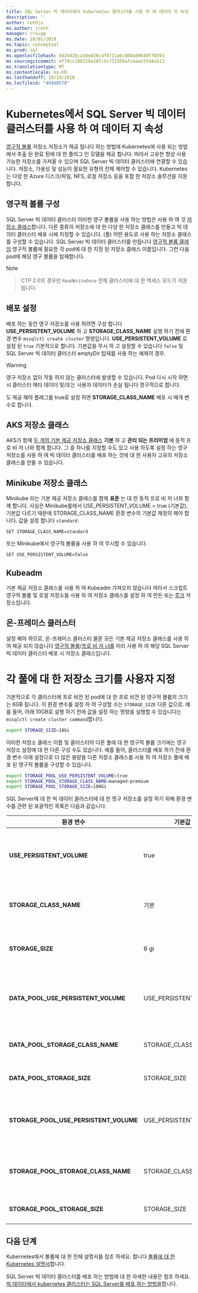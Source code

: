 ```yaml
---
title: SQL Server 빅 데이터에서 kubernetes 클러스터를 사용 하 여 데이터 지 속성 | Microsoft Docs
description: ''
author: rothja
ms.author: jroth
manager: craigg
ms.date: 10/01/2018
ms.topic: conceptual
ms.prod: sql
ms.openlocfilehash: 942442bca18e836c4f8711abc808a89649ff8593
ms.sourcegitcommit: ef78cc196329a10fc5c731556afceaac5fd4cb13
ms.translationtype: MT
ms.contentlocale: ko-KR
ms.lasthandoff: 10/19/2018
ms.locfileid: "49460578"
---
```

# <a name="data-persistence-with-sql-server-big-data-cluster-on-kubernetes"></a>Kubernetes에서 SQL Server 빅 데이터 클러스터를 사용 하 여 데이터 지 속성

[영구적 볼륨](https://kubernetes.io/docs/concepts/storage/persistent-volumes/) 저장소 저장소가 제공 됩니다 하는 방법에 Kubernetes에 사용 되는 방법에서 추출 된 완료 된에 대 한 플러그 인 모델을 제공 합니다. 따라서 고유한 항상 사용 가능한 저장소를 가져올 수 있으며 SQL Server 빅 데이터 클러스터에 연결할 수 있습니다. 저장소, 가용성 및 성능이 필요한 유형의 전체 제어할 수 있습니다. Kubernetes는 다양 한 Azure 디스크/파일, NFS, 로컬 저장소 등을 포함 한 저장소 솔루션을 지원 합니다.

## <a name="configure-persistent-volumes"></a>영구적 볼륨 구성

SQL Server 빅 데이터 클러스터 이러한 영구 볼륨을 사용 하는 방법은 사용 하 여 것 [저장소 클래스](https://kubernetes.io/docs/concepts/storage/storage-classes/)합니다. 다른 종류의 저장소에 대 한 다양 한 저장소 클래스를 만들고 빅 데이터 클러스터 배포 시에 지정할 수 있습니다. (풀) 어떤 용도로 사용 하는 저장소 클래스를 구성할 수 있습니다. SQL Server 빅 데이터 클러스터를 만듭니다 [영구적 볼륨 클레임](https://kubernetes.io/docs/concepts/storage/persistent-volumes/#persistentvolumeclaims) 영구적 볼륨에 필요한 각 pod에 대 한 지정 된 저장소 클래스 이름입니다. 그런 다음 pod에 해당 영구 볼륨을 탑재합니다.

> [!NOTE]

> CTP 2.0의 경우만 `ReadWriteOnce` 전체 클러스터에 대 한 액세스 모드가 지원 됩니다.

## <a name="deployment-settings"></a>배포 설정

배포 하는 동안 영구 저장소를 사용 하려면 구성 합니다 **USE_PERSISTENT_VOLUME** 하 고 **STORAGE_CLASS_NAME** 실행 하기 전에 환경 변수 `mssqlctl create cluster` 명령입니다. **USE_PERSISTENT_VOLUME** 로 설정 된 `true` 기본적으로 합니다. 기본값을 무시 하 고 설정할 수 있습니다 `false` 및 SQL Server 빅 데이터 클러스터 emptyDir 탑재를 사용 하는 예제의 경우. 

> [!WARNING]
> 영구 저장소 없이 작동 하지 않는 클러스터에 발생할 수 있습니다. Pod 다시 시작 하면 시 클러스터 메타 데이터 및/또는 사용자 데이터가 손실 됩니다 영구적으로 합니다.

도 제공 해야 플래그를 true로 설정 하면 **STORAGE_CLASS_NAME** 배포 시 매개 변수로 합니다.

## <a name="aks-storage-classes"></a>AKS 저장소 클래스

AKS가 함께 [두 개의 기본 제공 저장소 클래스](https://docs.microsoft.com/azure/aks/azure-disks-dynamic-pv) **기본** 하 고 **관리 되는 프리미엄** 에 동적 프로 비 저 너와 함께 합니다. 그 중 하나를 지정할 수도 있고 사용 하도록 설정 하는 영구 저장소를 사용 하 여 빅 데이터 클러스터를 배포 하는 것에 대 한 사용자 고유의 저장소 클래스를 만들 수 있습니다.

## <a name="minikube-storage-class"></a>Minikube 저장소 클래스

Minikube 라는 기본 제공 저장소 클래스를 함께 **표준** 는 대 한 동적 프로 비 저 너와 함께 합니다. 사실은 Minikube를에서 USE_PERSISTENT_VOLUME = true (기본값), 기본값 다르기 때문에 STORAGE_CLASS_NAME 환경 변수의 기본값 재정의 해야 합니다. 값을 설정 합니다 `standard`: 
```
SET STORAGE_CLASS_NAME=standard
```

또는 Minikube에서 영구적 볼륨을 사용 하 여 무시할 수 있습니다.
```
SET USE_PERSISTENT_VOLUME=false
```


## <a name="kubeadm"></a>Kubeadm

기본 제공 저장소 클래스를 사용 하 여 Kubeadm 가져오지 않습니다 따라서 스크립트 영구적 볼륨 및 로컬 저장소를 사용 하 여 저장소 클래스를 설정 하 여 만든 또는 [루크](https://github.com/rook/rook) 저장소입니다.

## <a name="on-premises-cluster"></a>온-프레미스 클러스터

설정 해야 하므로, 온-프레미스 클러스터 물론 모든 기본 제공 저장소 클래스를 사용 하 여 제공 되지 않습니다 [영구적 볼륨](https://kubernetes.io/docs/concepts/storage/persistent-volumes/)/[프로 비 저 너를](https://kubernetes.io/docs/concepts/storage/dynamic-provisioning/) 미리 사용 하 여 해당 SQL Server 빅 데이터 클러스터 배포 시 저장소 클래스입니다.

# <a name="customize-storage-size-for-each-pool"></a>각 풀에 대 한 저장소 크기를 사용자 지정
기본적으로 각 클러스터에 프로 비전 된 pod에 대 한 프로 비전 된 영구적 볼륨의 크기는 6GB 됩니다. 이 환경 변수를 설정 하 여 구성할 수는 `STORAGE_SIZE` 다른 값으로. 예를 들어, 아래 10GB로 실행 하기 전에 값을 설정 하는 명령을 실행할 수 있습니다는 `mssqlctl create cluster command`합니다.

```bash
export STORAGE_SIZE=10Gi
```

이러한 저장소 클래스 이름 및 클러스터의 다른 풀에 대 한 영구적 볼륨 크기에는 영구 저장소 설정에 대 한 다른 구성 수도 있습니다. 예를 들어, 클러스터를 배포 하기 전에 환경 변수 아래 설정으로 더 많은 용량을 다른 저장소 클래스를 사용 하 여 저장소 풀에 배포 된 영구적 볼륨을 구성할 수 있습니다.

```bash
export STORAGE_POOL_USE_PERSISTENT_VOLUME=true
export STORAGE_POOL_STORAGE_CLASS_NAME=managed-premium
export STORAGE_POOL_STORAGE_SIZE=100Gi
```

SQL Server에 대 한 빅 데이터 클러스터에 대 한 영구 저장소를 설정 하기 위해 환경 변수를 관련 된 포괄적인 목록은 다음과 같습니다.

| 환경 변수 | 기본값 | Description |
|---|---|---|
| **USE_PERSISTENT_VOLUME** | true | `true` Kubernetes 영구적 볼륨을 사용 하려면 pod 저장소에 대 한 클레임입니다. `false` pod 저장소에 대 한 임시 호스트 저장소를 사용 하 합니다. |
| **STORAGE_CLASS_NAME** | 기본 | 하는 경우 `USE_PERSISTENT_VOLUME` 는 `true` 사용할 Kubernetes 저장소 클래스의 이름을 나타냅니다. |
| **STORAGE_SIZE** | 6 gi | 하는 경우 `USE_PERSISTENT_VOLUME` 는 `true`,이 각 pod에 대 한 영구적 볼륨 크기를 나타냅니다. |
| **DATA_POOL_USE_PERSISTENT_VOLUME** | USE_PERSISTENT_VOLUME | `true` Kubernetes 영구적 볼륨을 사용 하는 데이터 풀에서 pod에 대 한 클레임입니다. `false` 데이터 풀 pod에 대 한 임시 호스트 저장소를 사용 합니다. |
| **DATA_POOL_STORAGE_CLASS_NAME** | STORAGE_CLASS_NAME | 데이터 풀 pod와 연결 된 영구적 볼륨에 사용할 Kubernetes 저장소 클래스의 이름을 나타냅니다.|
| **DATA_POOL_STORAGE_SIZE** | STORAGE_SIZE |데이터 풀의 각 pod에 대 한 영구적 볼륨 크기를 나타냅니다. |
| **STORAGE_POOL_USE_PERSISTENT_VOLUME** | USE_PERSISTENT_VOLUME | `true` Kubernetes 영구적 볼륨을 사용 하는 저장소 풀의 pod에 대 한 클레임입니다. `false` 저장소 풀 pod에 대 한 임시 호스트 저장소를 사용 합니다.|
| **STORAGE_POOL_STORAGE_CLASS_NAME** | STORAGE_CLASS_NAME | TIndicates 저장소 풀 pod를 사용 하 여 연결 된 영구적 볼륨에 사용할 Kubernetes 저장소 클래스의 이름입니다. |
| **STORAGE_POOL_STORAGE_SIZE** | STORAGE_SIZE | 저장소 풀의 각 pod에 대 한 영구적 볼륨 크기를 나타냅니다. |

## <a name="next-steps"></a>다음 단계

Kubernetes에서 볼륨에 대 한 전체 설명서를 참조 하세요. 합니다 [볼륨에 대 한 Kubernetes 설명서](https://kubernetes.io/docs/concepts/storage/volumes/)합니다.

SQL Server 빅 데이터 클러스터를 배포 하는 방법에 대 한 자세한 내용은 참조 하세요. [빅 데이터에서 kubernetes 클러스터는 SQL Server를 배포 하는 방법을](deployment-guidance.md)합니다.


